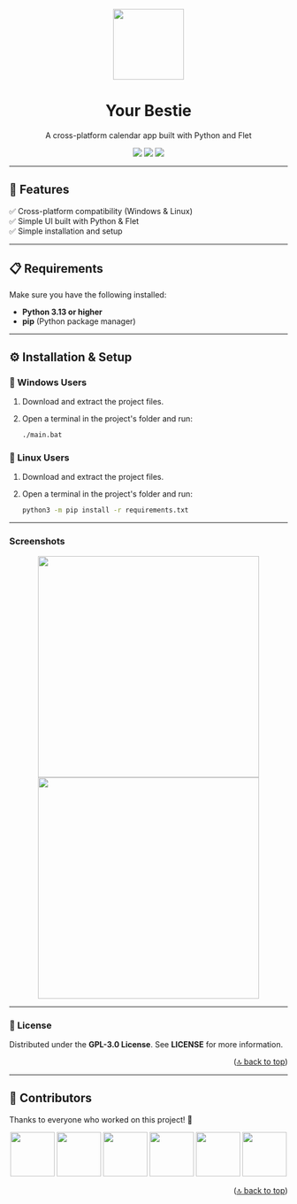 <a id="readme-top"></a>  

<p align="center">
  <img src="https://github.com/user-attachments/assets/df97e8a6-1a4c-4888-904e-f12a02e686d1" width="128"/>
</p>

<h1 align="center">Your Bestie</h1>
<p align="center">A cross-platform calendar app built with Python and Flet</p>  

<p align="center">
  <img src="https://img.shields.io/badge/Python-3.x-blue?style=flat&logo=python"/>
  <img src="https://img.shields.io/badge/Flet-%2300C4B3.svg?style=flat"/>
  <img src="https://img.shields.io/badge/License-GPL--3.0-green"/>
</p>

---

## 🚀 Features  
✅ Cross-platform compatibility (Windows & Linux)  
✅ Simple UI built with Python & Flet  
✅ Simple installation and setup  

---

## 📋 Requirements  
Make sure you have the following installed:  
- **Python 3.13 or higher**  
- **pip** (Python package manager)  

---

## ⚙️ Installation & Setup  

### **📌 Windows Users**  
1. Download and extract the project files.  
2. Open a terminal in the project's folder and run:
 
   ```sh
   ./main.bat
### **🐧 Linux Users**
1. Download and extract the project files.  
2. Open a terminal in the project's folder and run:
  
    ```sh
    python3 -m pip install -r requirements.txt
    ```
---

### **Screenshots**
<p align="center"> <img src="https://github.com/user-attachments/assets/fecde1c4-59a1-48d0-ac90-a0f437fb3cf0" width="400px"/> <img src="https://github.com/user-attachments/assets/09fe21a1-920f-46f5-b3e3-821f234c9e3c" width="400px"/> </p> 

---

### **📜 License**
Distributed under the **GPL-3.0 License**. See **LICENSE** for more information.

<p align="right">(<a href="#readme-top">🔝 back to top</a>)</p>

---

## 👥 Contributors  
Thanks to everyone who worked on this project! 🎉  

<p align="center">
  <img src="https://avatars.githubusercontent.com/u/53645851?v=4" width="80" height="80" style="border-radius: 50;">
  <img src="https://avatars.githubusercontent.com/u/105088697?v=4" width="80" height="80" style="border-radius: 50;">
  <img src="https://avatars.githubusercontent.com/u/132782701?v=4" width="80" height="80" style="border-radius: 50;">
  <img src="https://avatars.githubusercontent.com/u/169546501?v=4" width="80" height="80" style="border-radius: 50;">
  <img src="https://avatars.githubusercontent.com/u/181520537?v=4" width="80" height="80" style="border-radius: 50;">
  <img src="https://avatars.githubusercontent.com/u/181734167?v=4" width="80" height="80" style="border-radius: 50;">
</p>


<p align="right">(<a href="#readme-top">🔝 back to top</a>)</p>

